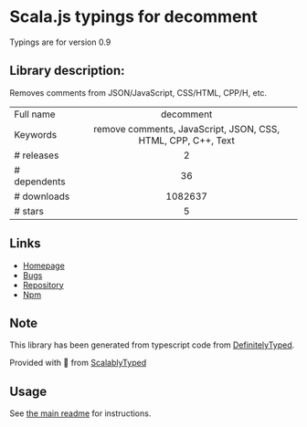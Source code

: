 
# Scala.js typings for decomment

Typings are for version 0.9

## Library description:
Removes comments from JSON/JavaScript, CSS/HTML, CPP/H, etc.

|                    |                 |
| ------------------ | :-------------: |
| Full name          | decomment |
| Keywords           | remove comments, JavaScript, JSON, CSS, HTML, CPP, C++, Text |
| # releases         | 2 |
| # dependents       | 36 |
| # downloads        | 1082637 |
| # stars            | 5 |

## Links
- [Homepage](https://github.com/vitaly-t/decomment)
- [Bugs](https://github.com/vitaly-t/decomment/issues)
- [Repository](https://github.com/vitaly-t/decomment)
- [Npm](https://www.npmjs.com/package/decomment)
    


## Note
This library has been generated from typescript code from [DefinitelyTyped](https://definitelytyped.org).

Provided with :purple_heart: from [ScalablyTyped](https://github.com/oyvindberg/ScalablyTyped)

## Usage
See [the main readme](../../readme.md) for instructions.


